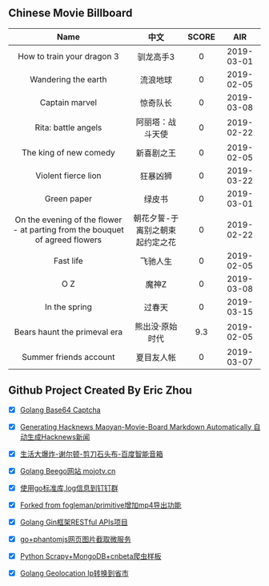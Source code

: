 ## Chinese Movie Billboard
|   Name          | 中文           | SCORE   |  AIR|
|:-------------:|:-------------:| :-----:|:-----:|
|How to train your dragon 3 | 驯龙高手3 |0| 2019-03-01|
|Wandering the earth | 流浪地球 |0| 2019-02-05|
|Captain marvel | 惊奇队长 |0| 2019-03-08|
|Rita: battle angels | 阿丽塔：战斗天使 |0| 2019-02-22|
|The king of new comedy | 新喜剧之王 |0| 2019-02-05|
|Violent fierce lion | 狂暴凶狮 |0| 2019-03-22|
|Green paper | 绿皮书 |0| 2019-03-01|
|On the evening of the flower - at parting from the bouquet of agreed flowers | 朝花夕誓-于离别之朝束起约定之花 |0| 2019-02-22|
|Fast life | 飞驰人生 |0| 2019-02-05|
|O Z | 魔神Z |0| 2019-03-08|
|In the spring | 过春天 |0| 2019-03-15|
|Bears haunt the primeval era | 熊出没·原始时代 |9.3| 2019-02-05|
|Summer friends account | 夏目友人帐 |0| 2019-03-07|


## Github Project Created By Eric Zhou

- [x] [Golang Base64 Captcha](https://github.com/mojocn/base64Captcha)
- [x] [Generating Hacknews Maoyan-Movie-Board Markdown Automatically 自动生成Hacknews新闻](https://github.com/dejavuzhou/md-genie)
- [x] [生活大爆炸-谢尔顿-剪刀石头布-百度智能音箱](https://github.com/mojocn/dueros-bang-game)
- [x] [Golang Beego网站 mojotv.cn](https://github.com/mojocn/www.mojotv.cn)
- [x] [使用go标准库,log信息到钉钉群](https://github.com/mojocn/dooger)
- [x] [Forked from fogleman/primitive增加mp4导出功能](https://github.com/mojocn/primitive)
- [x] [Golang Gin框架RESTful APIs项目](https://github.com/JJJJJJJerk/ezier-golang-web-api-framework)
- [x] [go+phantomjs网页图片截取微服务](https://github.com/mojocn/screen_shot)
- [x] [Python Scrapy+MongoDB+cnbeta爬虫样板](https://github.com/mojocn/scrapy_mongodb_boilerplate_cnbeta)
- [x] [Golang Geolocation Ip转换到省市](https://github.com/mojocn/ip2location)






